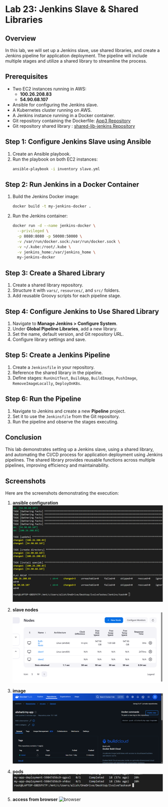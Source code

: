 # Lab 23: Jenkins Slave & Shared Libraries

## Overview
In this lab, we will set up a Jenkins slave, use shared libraries, and create a Jenkins pipeline for application deployment. The pipeline will include multiple stages and utilize a shared library to streamline the process.

## Prerequisites
- Two EC2 instances running in AWS:
  - **100.26.208.83**
  - **54.90.68.107**
- Ansible for configuring the Jenkins slave.
- A Kubernetes cluster running on AWS.
- A Jenkins instance running in a Docker container.
- Git repository containing the Dockerfile: [App3 Repository](https://github.com/aliSharb/App3.git)
- Git repository shared library : [shared-lib-jenkins Repository](https://github.com/aliSharb/shared-lib-jenkins.git)

## Step 1: Configure Jenkins Slave using Ansible
1. Create an Ansible playbook.
2. Run the playbook on both EC2 instances:
   ```sh
   ansible-playbook -i inventory slave.yml
   ```

## Step 2: Run Jenkins in a Docker Container
1. Build the Jenkins Docker image:
   ```sh
   docker build -t my-jenkins-docker .
   ```
2. Run the Jenkins container:
   ```sh
   docker run -d --name jenkins-docker \
     --privileged \
     -p 8080:8080 -p 50000:50000 \
     -v /var/run/docker.sock:/var/run/docker.sock \
     -v ~/.kube:/root/.kube \
     -v jenkins_home:/var/jenkins_home \
     my-jenkins-docker
   ```

## Step 3: Create a Shared Library
1. Create a shared library repository.
2. Structure it with `vars/`, `resources/`, and `src/` folders.
3. Add reusable Groovy scripts for each pipeline stage.

## Step 4: Configure Jenkins to Use Shared Library
1. Navigate to **Manage Jenkins > Configure System**.
2. Under **Global Pipeline Libraries**, add a new library.
3. Set the name, default version, and Git repository URL.
4. Configure library settings and save.

## Step 5: Create a Jenkins Pipeline
1. Create a `Jenkinsfile` in your repository.
2. Reference the shared library in the pipeline.
3. Define stages: `RunUnitTest`, `BuildApp`, `BuildImage`, `PushImage`, `RemoveImageLocally`, `DeployOnK8s`.

## Step 6: Run the Pipeline
1. Navigate to Jenkins and create a new **Pipeline** project.
2. Set it to use the `Jenkinsfile` from the Git repository.
3. Run the pipeline and observe the stages executing.

## Conclusion
This lab demonstrates setting up a Jenkins slave, using a shared library, and automating the CI/CD process for application deployment using Jenkins pipelines. The shared library provides reusable functions across multiple pipelines, improving efficiency and maintainability.

## Screenshots
Here are the screenshots demonstrating the execution:


1. **ansible configuration** ![ansible](ansible-configuration.png)

2. **slave nodes** ![new-nodes](new-nodes.png)

3. **image** ![docker](dockerpused.png)

4. **pods** ![pods](pods.png)

5. **access from browser** ![browser](pods-run-service.png)
